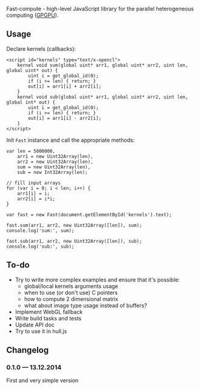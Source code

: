 Fast-compute - high-level JavaScript library for the parallel heterogeneous computing (<a href="http://en.wikipedia.org/wiki/General-purpose_computing_on_graphics_processing_units" target="_blank">GPGPU</a>).

## Usage

Declare kernels (callbacks):

    <script id="kernels" type="text/x-opencl">
        kernel void sum(global uint* arr1, global uint* arr2, uint len, global uint* out) {
            uint i = get_global_id(0);
            if (i >= len) { return; }
            out[i] = arr1[i] + arr2[i];
        }
        kernel void sub(global uint* arr1, global uint* arr2, uint len, global int* out) {
            uint i = get_global_id(0);
            if (i >= len) { return; }
            out[i] = arr1[i] - arr2[i];
        }
    </script>

Init `Fast` instance and call the appropriate methods:

    var len = 5000000,
        arr1 = new Uint32Array(len),
        arr2 = new Uint32Array(len),
        sum = new Uint32Array(len),
        sub = new Int32Array(len);

    // fill input arrays
    for (var i = 0; i < len; i++) {
        arr1[i] = i;
        arr2[i] = i*i;
    }

    var fast = new Fast(document.getElementById('kernels').text);

    fast.sum(arr1, arr2, new Uint32Array([len]), sum);
    console.log('sum:', sum);

    fast.sub(arr1, arr2, new Uint32Array([len]), sub);
    console.log('sub:', sub);

## To-do

* Try to write more complex examples and ensure that it's possible:
    * global/local kernels arguments usage
    * when to use (or don't use) C pointers
    * how to compute 2 dimensional matrix
    * what about image type usage instead of buffers?
* Implement WebGL fallback
* Write build tasks and tests
* Update API doc
* Try to use it in hull.js

## Changelog
### 0.1.0 — 13.12.2014
First and very simple version